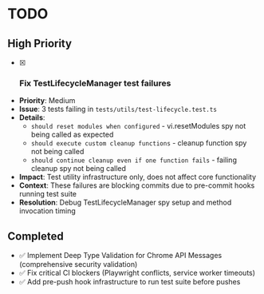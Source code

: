 # TODO

## High Priority

- [x] ### Fix TestLifecycleManager test failures
- **Priority**: Medium
- **Issue**: 3 tests failing in `tests/utils/test-lifecycle.test.ts`
- **Details**:
  - `should reset modules when configured` - vi.resetModules spy not being called as expected
  - `should execute custom cleanup functions` - cleanup function spy not being called
  - `should continue cleanup even if one function fails` - failing cleanup spy not being called
- **Impact**: Test utility infrastructure only, does not affect core functionality
- **Context**: These failures are blocking commits due to pre-commit hooks running test suite
- **Resolution**: Debug TestLifecycleManager spy setup and method invocation timing

## Completed
- ✅ Implement Deep Type Validation for Chrome API Messages (comprehensive security validation)
- ✅ Fix critical CI blockers (Playwright conflicts, service worker timeouts)
- ✅ Add pre-push hook infrastructure to run test suite before pushes

